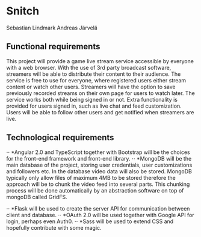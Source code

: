 # Snitch

Sebastian Lindmark
Andreas Järvelä

## Functional requirements

This project will provide a game live stream service accessible by everyone with a web browser. With the use of 3rd party broadcast software, streamers will be able to distribute their content to their audience. The service is free to use for everyone, where registered users either stream content or watch other users. Streamers will have the option to save previously recorded streams on their own page for users to watch later. The service works both while being signed in or not. Extra functionality is provided for users signed in, such as live chat and feed customization. Users will be able to follow other users and get notified when streamers are live.


## Technological requirements


⋅⋅ *Angular 2.0 and TypeScript together with Bootstrap will be the choices for the front-end framework and front-end library. 
⋅⋅ *MongoDB will be the main database of the project, storing user credentials, user customizations and followers etc. In the database video data will also be stored. MongoDB typically only allow files of maximum 4MB to be stored therefore the approach will be to chunk the video feed into several parts. This chunking process will be done automatically by an abstraction software on top of mongoDB called GridFS.

⋅⋅ *Flask will be used to create the server API for communication between client and database.
⋅⋅ *OAuth 2.0 will be used together with Google API for login, perhaps even Auth0.
⋅⋅ *Sass will be used to extend CSS and hopefully contribute with some magic.

